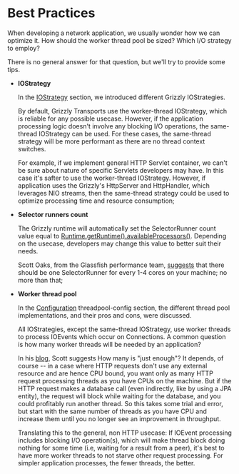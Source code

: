Best Practices
==============

When developing a network application, we usually wonder how we can
optimize it. How should the worker thread pool be sized? Which I/O
strategy to employ?

There is no general answer for that question, but we'll try to provide
some tips.

-   **IOStrategy**

    In the [IOStrategy](iostrategies.html) section, we introduced different
    Grizzly IOStrategies.

    By default, Grizzly Transports use the worker-thread IOStrategy,
    which is reliable for any possible usecase. However, if the
    application processing logic doesn't involve any blocking I/O
    operations, the same-thread IOStrategy can be used. For these cases,
    the same-thread strategy will be more performant as there are no
    thread context switches.

    For example, if we implement general HTTP Servlet container, we
    can't be sure about nature of specific Servlets developers may have.
    In this case it's safter to use the worker-thread IOStrategy.
    However, if application uses the Grizzly's HttpServer and
    HttpHandler, which leverages NIO streams, then the same-thread
    strategy could be used to optimize processing time and resource
    consumption;

-   **Selector runners count**

    The Grizzly runtime will automatically set the SelectorRunner count
    value equal to
    [Runtime.getRuntime().availableProcessors()](http://download.oracle.com/javase/6/docs/api/java/lang/Runtime.html#availableProcessors()).
    Depending on the usecase, developers may change this value to better
    suit their needs.

    Scott Oaks, from the Glassfish performance team,
    [suggests](http://weblogs.java.net/blog/2007/12/03/glassfish-tuning-primer)
    that there should be one SelectorRunner for every 1-4 cores on your
    machine; no more than that;

-   **Worker thread pool**

    In the [Configuration](coreconfig.html)  threadpool-config section, the different
    thread pool implementations, and their pros and cons, were
    discussed.

    All IOStrategies, except the same-thread IOStrategy, use worker
    threads to process IOEvents which occur on Connections. A common
    question is how many worker threads will be needed by an
    application?

    In his
    [blog](http://weblogs.java.net/blog/2007/12/03/glassfish-tuning-primer),
    Scott suggests How many is "just enough"? It depends, of course --
    in a case where HTTP requests don't use any external resource and
    are hence CPU bound, you want only as many HTTP request processing
    threads as you have CPUs on the machine. But if the HTTP request
    makes a database call (even indirectly, like by using a JPA entity),
    the request will block while waiting for the database, and you could
    profitably run another thread. So this takes some trial and error,
    but start with the same number of threads as you have CPU and
    increase them until you no longer see an improvement in throughput.

    Translating this to the general, non HTTP usecase: If IOEvent
    processing includes blocking I/O operation(s), which will make
    thread block doing nothing for some time (i.e, waiting for a result
    from a peer), it's best to have more worker threads to not starve
    other request processing. For simpler application processes, the
    fewer threads, the better.


